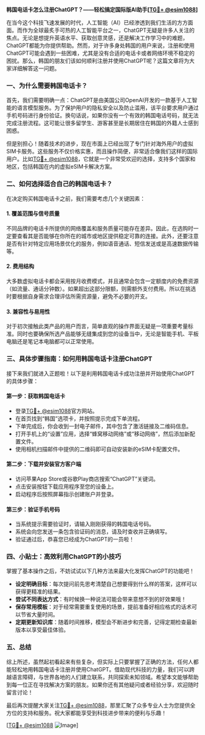 **韩国电话卡怎么注册ChatGPT？——轻松搞定国际版AI助手[[TG💪+ @esim1088](https://t.me/s/esim1088)]**

在当今这个科技飞速发展的时代，人工智能（AI）已经渗透到我们生活的方方面面。而作为全球最炙手可热的人工智能平台之一，ChatGPT无疑是许多人关注的焦点。无论是想提升英语水平、获取创意灵感，还是解决工作学习中的难题，ChatGPT都能为你提供帮助。然而，对于许多身处韩国的用户来说，注册和使用ChatGPT可能会遇到一些困难，尤其是没有合适的电话卡或者网络环境不稳定的困扰。那么，韩国的朋友们该如何顺利注册并使用ChatGPT呢？这篇文章将为大家详细解答这一问题。

### **一、为什么需要韩国电话卡？**

首先，我们需要明确一点：ChatGPT是由美国公司OpenAI开发的一款基于人工智能的语言模型服务。为了保护用户的隐私安全以及防止滥用，该平台要求用户通过手机号码进行身份验证。换句话说，如果你没有一个有效的韩国电话号码，就无法完成注册流程。这可能让很多留学生、游客甚至是长期居住在韩国的外籍人士感到困惑。

但是别担心！随着技术的进步，现在市面上已经出现了专门针对海外用户的虚拟SIM卡服务。这些服务不仅价格实惠，而且操作简便，非常适合像我们这样的国际用户。比如[TG💪+ @esim1088](https://t.me/s/esim1088)，它就是一个非常受欢迎的选择，支持多个国家和地区，包括韩国在内的虚拟eSIM卡解决方案。

### **二、如何选择适合自己的韩国电话卡？**

在决定购买韩国电话卡之前，我们需要考虑几个关键因素：

#### 1. **覆盖范围与信号质量**
   不同品牌的电话卡所提供的网络覆盖和服务质量可能存在差异。因此，在选购时一定要查看其是否能够在你所在的城市或地区提供稳定可靠的连接。此外，还要注意是否有针对特定应用场景优化的服务，例如语音通话、短信发送或是高速数据传输等。

#### 2. **费用结构**
   大多数虚拟电话卡都会采用按月收费模式，并且通常会包含一定额度内的免费资源（如流量、通话分钟数）。如果超出这部分限额，则需额外支付费用。所以在挑选时要根据自身需求合理评估所需资源量，避免不必要的开支。

#### 3. **兼容性与易用性**
   对于初次接触此类产品的用户而言，简单直观的操作界面无疑是一项重要考量标准。同时也要确保所选产品能够无缝集成到您的设备当中，无论是智能手机、平板电脑还是笔记本电脑都可以正常使用。

### **三、具体步骤指南：如何用韩国电话卡注册ChatGPT**

接下来我们就进入正题啦！以下是利用韩国电话卡成功注册并开始使用ChatGPT的具体步骤：

#### 第一步：获取韩国电话卡
   - 登录[TG💪+ @esim1088](https://t.me/s/esim1088)官方网站。
   - 在首页找到“韩国”选项卡，并按照提示完成下单流程。
   - 下单完成后，你会收到一封电子邮件，其中包含了激活链接及二维码信息。
   - 打开手机上的“设置”应用，选择“蜂窝移动网络”或“移动网络”，然后添加新配置文件。
   - 使用相机扫描邮件中提供的二维码即可自动安装新的eSIM卡配置文件。

#### 第二步：下载并安装官方客户端
   - 访问苹果App Store或谷歌Play商店搜索“ChatGPT”关键词。
   - 点击安装按钮下载应用程序至您的设备上。
   - 启动程序后按照屏幕指示创建账户并登录。

#### 第三步：验证手机号码
   - 当系统提示需要验证时，请输入刚刚获得的韩国电话号码。
   - 系统会向您发送一条包含验证码的消息，请及时查收并正确填写。
   - 验证通过后，恭喜您已经成为ChatGPT的一员啦！

### **四、小贴士：高效利用ChatGPT的小技巧**

掌握了基本操作之后，不妨试试以下几种方法来最大化发挥ChatGPT的功能吧！

- **设定明确目标**：每次提问前先思考清楚自己想要得到什么样的答案，这样可以获得更精准的结果。
- **尝试不同表达方式**：有时候换一种说法可能会带来意想不到的好效果哦！
- **保存常用模板**：对于经常需要重复使用的场景，提前准备好相应格式的话术可以节省大量时间。
- **定期更新知识库**：随着时间推移，模型会不断进步和完善，记得定期检查最新版本以享受最佳体验。

### **五、总结**

综上所述，虽然起初看起来有些复杂，但实际上只要掌握了正确的方法，任何人都能轻松地用韩国电话卡注册并使用ChatGPT。借助现代科技的力量，我们可以跨越语言障碍，与世界各地的人们建立联系，共同探索未知领域。希望本文能够帮助到每一位正在寻找解决方案的朋友。如果你还有其他疑问或者经验分享，欢迎随时留言讨论！

最后再次提醒大家关注[TG💪+ @esim1088](https://t.me/s/esim1088)，那里汇聚了众多专业人士为您提供全方位的支持和服务。祝大家都能享受到科技进步带来的便利与乐趣！

[[TG💪+ @esim1088](https://t.me/s/esim1088) ![Image](https://i.postimg.cc/4NQfJmqS/Snipaste-2025-05-13-00-14-12.png)]